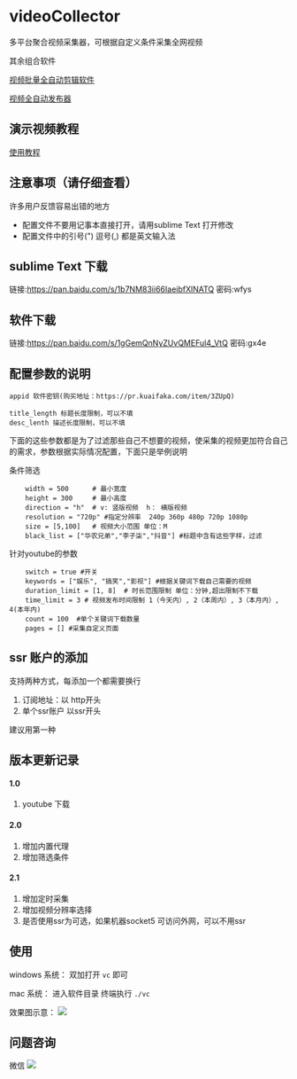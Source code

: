 # videoCollector

多平台聚合视频采集器，可根据自定义条件采集全网视频

其余组合软件

[视频批量全自动剪辑软件](https://github.com/suifengqjn/videoWater)

[视频全自动发布器](https://github.com/suifengqjn/mediaBot)

## 演示视频教程

[使用教程](https://www.bilibili.com/video/av92898194/)


## 注意事项（请仔细查看）

许多用户反馈容易出错的地方

* 配置文件不要用记事本直接打开，请用sublime Text 打开修改 
* 配置文件中的引号(") 逗号(,) 都是英文输入法 

## sublime Text 下载

链接:https://pan.baidu.com/s/1b7NM83ii66IaeibfXlNATQ  密码:wfys


## 软件下载

链接:https://pan.baidu.com/s/1gGemQnNyZUvQMEFul4_VtQ  密码:gx4e

## 配置参数的说明

```
appid 软件密钥(购买地址：https://pr.kuaifaka.com/item/3ZUpQ)

title_length 标题长度限制，可以不填
desc_lenth 描述长度限制，可以不填

```

下面的这些参数都是为了过滤那些自己不想要的视频，使采集的视频更加符合自己的需求，参数根据实际情况配置，下面只是举例说明


条件筛选

```
    width = 500      # 最小宽度
    height = 300     # 最小高度
    direction = "h"  # v: 竖版视频  h： 横版视频
    resolution = "720p" #指定分辨率  240p 360p 480p 720p 1080p
    size = [5,100]   # 视频大小范围 单位：M
    black_list = ["华农兄弟","李子柒","抖音"] #标题中含有这些字样，过滤
```

针对youtube的参数
```
    switch = true #开关
    keywords = ["娱乐", "搞笑","影视"] #根据关键词下载自己需要的视频
    duration_limit = [1, 8]  # 时长范围限制 单位：分钟,超出限制不下载
    time_limit = 3 # 视频发布时间限制 1（今天内）, 2（本周内）, 3（本月内）, 4(本年内)
    count = 100  #单个关键词下载数量
    pages = [] #采集自定义页面
```


## ssr 账户的添加
支持两种方式，每添加一个都需要换行
1. 订阅地址：以 http开头
2. 单个ssr账户 以ssr开头

建议用第一种

## 版本更新记录

#### 1.0
1. youtube 下载

#### 2.0
1. 增加内置代理
2. 增加筛选条件


#### 2.1
1. 增加定时采集
2. 增加视频分辨率选择 
3. 是否使用ssr为可选，如果机器socket5 可访问外网，可以不用ssr

## 使用

windows 系统：
双加打开 `vc` 即可

mac 系统：
进入软件目录
终端执行 `./vc`


效果图示意：
![](https://github.com/suifengqjn/videoCollector/blob/master/image/1.png?raw=true)


## 问题咨询

微信
![](https://github.com/suifengqjn/videoWater/blob/master/image/wechat.jpeg?raw=true)